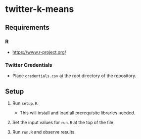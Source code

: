 # twitter-k-means

## Requirements

### R

- <https://www.r-project.org/>

### Twitter Credentials

- Place `credentials.csv` at the root directory of the repository.

## Setup

1. Run `setup.R`.
    - This will install and load all prerequisite libraries needed.

2. Set the input values for `run.R` at the top of the file.
3. Run `run.R` and observe results.
